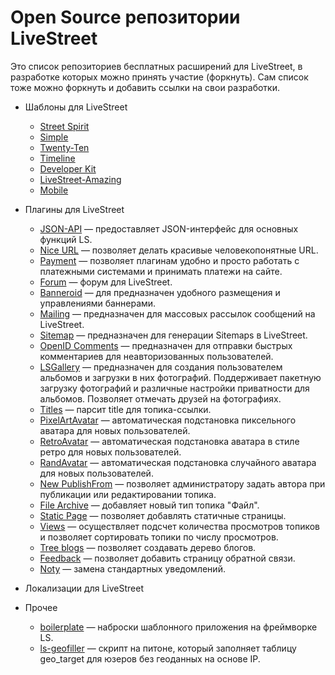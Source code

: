 Open Source репозитории LiveStreet
==================================

Это список репозиториев бесплатных расширений для LiveStreet, в разработке которых можно принять участие (форкнуть). Сам список тоже можно форкнуть и добавить ссылки на свои разработки.

* Шаблоны для LiveStreet
    - [Street Spirit](https://github.com/stfalcon-studio/ls-theme_street-spirit)
    - [Simple](https://github.com/livestreet/lstemplate-simple)
    - [Twenty-Ten](https://github.com/livestreet/lstemplate-twentyten)
	- [Timeline](https://github.com/lifecom/timeline)
	- [Developer Kit](https://github.com/vakulesh/developer-kit)
	- [LiveStreet-Amazing](https://github.com/Sanjeev-c/LiveStreet-Amazing)
	- [Mobile](https://github.com/livestreet/lstemplate-mobile)
* Плагины для LiveStreet
    - [JSON-API](https://github.com/livestreet/lsplugin-api) — предоставляет JSON-интерфейс для основных функций LS.
    - [Nice URL](https://github.com/livestreet/lsplugin-niceurl) — позволяет делать красивые человекопонятные URL.
    - [Payment](https://github.com/livestreet/lsplugin-payment) — позволяет плагинам удобно и просто работать с платежными системами и принимать платежи на сайте.
    - [Forum](https://github.com/Xmk/lsplugin-forum) — форум для LiveStreet.
    - [Banneroid](https://github.com/stfalcon-studio/ls-plugin_banneroid) — для предназначен удобного размещения и управлениями баннерами.
    - [Mailing](https://github.com/stfalcon-studio/ls-plugin_mailing) — предназначен для массовых рассылок сообщений на LiveStreet.
    - [Sitemap](https://github.com/stfalcon-studio/ls-plugin_sitemap) — предназначен для генерации Sitemaps в LiveStreet.
    - [OpenID Comments](https://github.com/stfalcon-studio/ls-plugin_openidcmt) — предназначен для отправки быстрых комментариев для неавторизованных пользователей.
	- [LSGallery](https://github.com/stfalcon-studio/ls-plugin_lsgallery) — предназначен для создания пользователем альбомов и загрузки в них фотографий. Поддерживает пакетную загрузку фотографий и различные настройки приватности для альбомов. Позволяет отмечать друзей на фотографиях.
	- [Titles](https://github.com/Chiliec/lsplugin-titles) — парсит title для топика-ссылки.
	- [PixelArtAvatar](https://github.com/Chiliec/pixelartavatar) — автоматическая подстановка пиксельного аватара для новых пользователей.
	- [RetroAvatar](https://github.com/Chiliec/retroavatar) — автоматическая подстановка аватара в стиле ретро для новых пользователей.
	- [RandAvatar](https://github.com/nyakahiro/randavatar) — автоматическая подстановка случайного аватара для новых пользователей.
	- [New PublishFrom](https://github.com/wasja1982/livestreet_newpublishfrom) — позволяет администратору задать автора при публикации или редактировании топика.
	- [File Archive](https://github.com/wasja1982/livestreet_filearchive) — добавляет новый тип топика "Файл".
	- [Static Page](https://github.com/livestreet/lsplugin-page) — позволяет добавлять статичные страницы.
	- [Views](https://github.com/wasja1982/livestreet_views) — осуществляет подсчет количества просмотров топиков и позволяет сортировать топики по числу просмотров.
	- [Tree blogs](https://github.com/stfalcon-studio/ls-plugin_treeblogs) — позволяет создавать дерево блогов.
	- [Feedback](https://github.com/Xmk/lsplugin-feedback) — позволяет добавить страницу обратной связи.
	- [Noty](https://github.com/wasja1982/livestreet_noty) — замена стандартных уведомлений.
* Локализации  для LiveStreet

* Прочее
	- [boilerplate](https://github.com/livestreet/livestreet-boilerplate) — наброски шаблонного приложения на фреймворке LS.
	- [ls-geofiller](https://github.com/svfat/ls-geofiller) — скрипт на питоне, который заполняет таблицу geo_target для юзеров без геоданных на основе IP.
